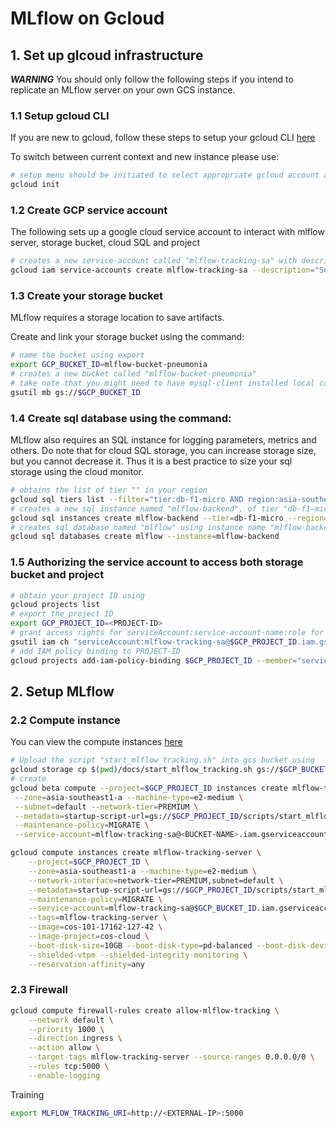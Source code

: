# MLflow on Gcloud

## 1. Set up glcoud infrastructure
***WARNING*** You should only follow the following steps if you intend to replicate an MLflow server on your own GCS instance.  


### 1.1 Setup gcloud CLI
If you are new to gcloud, follow these steps to setup your gcloud CLI [here](https://cloud.google.com/sdk/docs/install)

To switch between current context and new instance please use:
```bash
# setup menu should be initiated to select appropriate gcloud account and project
gcloud init
```

### 1.2 Create GCP service account
The following sets up a google cloud service account to interact with mlflow server, storage bucket, cloud SQL and project

```bash
# creates a new service-account called "mlflow-tracking-sa" with description "Service Account to run the MLFLow tracking server" and name "MLFlow tracking SA"
gcloud iam service-accounts create mlflow-tracking-sa --description="Service Account to run the MLFLow tracking server" --display-name="MLFlow tracking SA"
```

### 1.3 Create your storage bucket 
MLflow requires a storage location to save artifacts. 

Create and link your storage bucket using the command:
```bash
# name the bucket using export 
export GCP_BUCKET_ID=mlflow-bucket-pneumonia
# creates a new bucket called "mlflow-bucket-pneumonia"
# take note that you might need to have mysql-client installed local computer otherwise use gcloud console cli
gsutil mb gs://$GCP_BUCKET_ID
```


### 1.4 Create sql database using the command:
MLflow also requires an SQL instance for logging parameters, metrics and others. Do note that for cloud SQL storage, you can increase storage size, but you cannot decrease it. Thus it is a best practice to size your sql storage using the cloud monitor.

```bash
# obtains the list of tier "" in your region
gcloud sql tiers list --filter="tier:db-f1-micro AND region:asia-southeast1"
# creates a new sql instance named "mlflow-backend", of tier "db-f1-micro", in region "asia-southeast1", of storage type "SSD"
gcloud sql instances create mlflow-backend --tier=db-f1-micro --region=asia-southeast1 --storage-type=SSD --root-password=123
# creates sql database named "mlflow" using instance name "mlflow-backend"
gcloud sql databases create mlflow --instance=mlflow-backend

```

### 1.5 Authorizing the service account to access both storage bucket and project 

```bash
# obtain your project ID using
gcloud projects list
# export the project ID
export GCP_PROJECT_ID=<PROJECT-ID>
# grant access rights for serviceAccount:service-account-name:role for bucket
gsutil iam ch "serviceAccount:mlflow-tracking-sa@$GCP_PROJECT_ID.iam.gserviceaccount.com:roles/storage.admin" gs://$GCP_BUCKET_ID
# add IAM policy binding to PROJECT-ID
gcloud projects add-iam-policy-binding $GCP_PROJECT_ID --member="serviceAccount:mlflow-tracking-sa@$GCP_PROJECT_ID.iam.gserviceaccount.com" --role=roles/cloudsql.editor
```

## 2. Setup MLflow


### 2.2 Compute instance
You can view the compute instances [here](https://gcpinstances.doit-intl.com/)



```bash
# Upload the script "start_mlflow_tracking.sh" into gcs bucket using
gcloud storage cp $(pwd)/docs/start_mlflow_tracking.sh gs://$GCP_BUCKET_ID
# create 
gcloud beta compute --project=$GCP_PROJECT_ID instances create mlflow-tracking-server \
 --zone=asia-southeast1-a --machine-type=e2-medium \
 --subnet=default --network-tier=PREMIUM \
 --metadata=startup-script-url=gs://$GCP_PROJECT_ID/scripts/start_mlflow_tracking.sh \
 --maintenance-policy=MIGRATE \
 --service-account=mlflow-tracking-sa@<BUCKET-NAME>.iam.gserviceaccount.com --scopes=https://www.googleapis.com/auth/cloud-platform --tags=mlflow-tracking-server --image=cos-77-12371-1109-0 --image-project=cos-cloud --boot-disk-size=10GB --boot-disk-type=pd-balanced --boot-disk-device-name=mlflow-tracking-server --no-shielded-secure-boot --shielded-vtpm --shielded-integrity-monitoring --reservation-affinity=any

gcloud compute instances create mlflow-tracking-server \
    --project=$GCP_PROJECT_ID \
    --zone=asia-southeast1-a --machine-type=e2-medium \
    --network-interface=network-tier=PREMIUM,subnet=default \
    --metadata=startup-script-url=gs://$GCP_PROJECT_ID/scripts/start_mlflow_tracking.sh \
    --maintenance-policy=MIGRATE \
    --service-account=mlflow-tracking-sa@$GCP_BUCKET_ID.iam.gserviceaccount.com --scopes=https://www.googleapis.com/auth/cloud-platform \
    --tags=mlflow-tracking-server \
    --image=cos-101-17162-127-42 \
    --image-project=cos-cloud \
    --boot-disk-size=10GB --boot-disk-type=pd-balanced --boot-disk-device-name=mlflow-tracking-server --no-shielded-secure-boot \
    --shielded-vtpm --shielded-integrity-monitoring \
    --reservation-affinity=any
```

### 2.3 Firewall

```bash
gcloud compute firewall-rules create allow-mlflow-tracking \
    --network default \
    --priority 1000 \
    --direction ingress \
    --action allow \
    --target-tags mlflow-tracking-server --source-ranges 0.0.0.0/0 \
    --rules tcp:5000 \
    --enable-logging
```

Training
```bash
export MLFLOW_TRACKING_URI=http://<EXTERNAL-IP>:5000
```